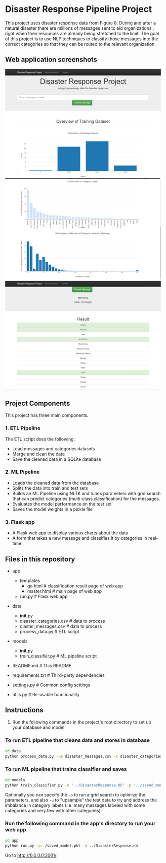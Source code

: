 # Disaster Response Pipeline Project

This project uses disaster response data from [Figure 8](https://appen.com/).
During and after a natural disaster there are millions of messages sent to aid organizations
, right when their resources are already being stretched to the limit. 
The goal of this project is to use NLP techniques to classify those messages into
the correct categories so that they can be routed to the relevant organization.

## Web application screenshots

![Index](images/screenshot1.png?raw=true "Dashboard 1")
![Index 2](images/screenshot2.png?raw=true "Dashboard 2")
![Index 3](images/screenshot3.png?raw=true "Classify Message")


## Project Components

This project has three main components.

### 1. ETL Pipeline
   
The ETL script does the following:

- Load messages and categories datasets
- Merge and clean the data
- Save the cleaned data in a SQLite database

### 2. ML Pipeline

- Loads the cleaned data from the database
- Splits the data into train and test sets
- Builds an ML Pipeline using NLTK and tunes parameters with grid search
  that can predict categories (multi-class classification) for the messages.
- Evaluates the model performance on the test set
- Saves the model weights in a pickle file

### 3. Flask app

- A Flask web app to display various charts about the data
- A form that takes a new message and classifies it by categories in real-time.

## Files in this repository 

- app
  - templates
    - go.html  # classification result page of web app
    - master.html  # main page of web app
  - run.py  # Flask web app
- data
  - __init__.py
  - disaster_categories.csv   # data to process
  - diaster_messages.csv  # data to process
  - process_data.py  # ETL script
- models
  - __init__.py 
  - train_classifier.py   # ML pipeline script
  
- README.md   # This README
- requirements.txt   # Third-party dependencies
- settings.py  # Common config settings
- utils.py   # Re-usable functionality

## Instructions

1. Run the following commands in the project's root directory to set up your database and model.
   
### To run ETL pipeline that cleans data and stores in database

```bash
cd data
python process_data.py --m disaster_messages.csv -c disaster_categories.csv --d ../DisasterResponse.db
```

### To run ML pipeline that trains classifier and saves

```bash
cd models
python train_classifier.py -d '../DisasterResponse.db' -p '../saved_model.pkl'
```

Optionally you can specify the `-o` to run a grid search to optimize the parameters, and
also `-u` to "upsample" the test data to try and address the imbalance in category labels
(i.e. many messages labeled with some categories and very few with other categories).

### Run the following command in the app's directory to run your web app.

```bash
cd app
python run.py -p../saved_model.pkl -d ../DisasterResponse.db
```

Go to http://0.0.0.0:3001/


